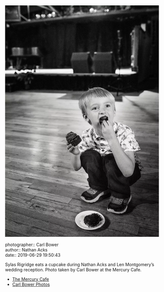 ![Sylas Rigridge eats a cupcake](assets/2019-06-29-set-3-the-reception-71.webp)

photographer:: Carl Bower  
author:: Nathan Acks  
date:: 2019-06-29 19:50:43

Sylas Rigridge eats a cupcake during Nathan Acks and Len Montgomery’s wedding reception. Photo taken by Carl Bower at the Mercury Cafe.

* [The Mercury Cafe](http://mercurycafe.com)
* [Carl Bower Photos](https://carlbowerphotos.com)

